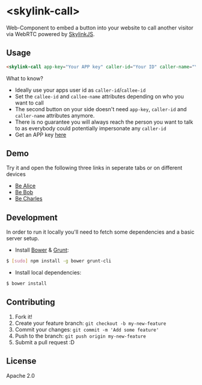 # &lt;skylink-call&gt;

Web-Component to embed a button into your website to call another visitor via WebRTC powered by [SkylinkJS](http://skylink.io/web).


## Usage

```html
<skylink-call app-key="Your APP key" caller-id="Your ID" caller-name="Your Name" callee-id="Callee ID" callee-name="Callee Name"></skylink-call>
```

What to know?
- Ideally use your apps user id as `caller-id`/`callee-id`
- Set the `callee-id` and `callee-name` attributes depending on who you want to call
- The second button on your side doesn't need `app-key`, `caller-id` and `caller-name` attributes anymore.
- There is no guarantee you will always reach the person you want to talk to as everybody could potentially impersonate any `caller-id`
- Get an APP key [here](http://developer.temasys.com.sg)


## Demo

Try it and open the following three links in seperate tabs or on different devices

- [Be Alice](https://temasys.github.io/skylink-call-button/alice.html)
- [Be Bob](https://temasys.github.io/skylink-call-button/bob.html)
- [Be Charles](https://temasys.github.io/skylink-call-button/charles.html)


## Development

In order to run it locally you'll need to fetch some dependencies and a basic server setup.

* Install [Bower](http://bower.io/) & [Grunt](http://gruntjs.com/):

```sh
$ [sudo] npm install -g bower grunt-cli
```

* Install local dependencies:

```sh
$ bower install
```


## Contributing

1. Fork it!
2. Create your feature branch: `git checkout -b my-new-feature`
3. Commit your changes: `git commit -m 'Add some feature'`
4. Push to the branch: `git push origin my-new-feature`
5. Submit a pull request :D


## License

Apache 2.0
